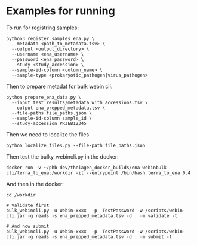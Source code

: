 # Examples for running 

To run for registring samples:

```
python3 register_samples_ena.py \
  --metadata <path_to_metadata.tsv> \
  --output <output_directory> \
  --username <ena_username> \
  --password <ena_password> \
  --study <study_accession> \
  --sample-id-column <column_name> \
  --sample-type <prokaryotic_pathogen|virus_pathogen>
```

Then to prepare metadat for bulk webin cli:

```
python prepare_ena_data.py \
  --input test_results/metadata_with_accessions.tsv \
  --output ena_prepped_metadata.tsv \ 
  --file-paths file_paths.json \
  --sample-id-column sample_id \
  --study-accession PRJEB12345
```

Then we need to localize the files

```
python localize_files.py --file-path file_paths.json
```

Then test the bulky_webincli.py in the docker:
```
docker run -v ~/phb-dev/theiagen_docker_builds/ena-webinbulk-cli/terra_to_ena:/workdir -it --entrypoint /bin/bash terra_to_ena:0.4
```

And then in the docker:
```
cd /workdir

# Validate first
bulk_webincli.py -u Webin-xxxx  -p  TestPassword -w /scripts/webin-cli.jar -g reads -s ena_prepped_metadata.tsv -d . -m validate -t

# And now submit
bulk_webincli.py -u Webin-xxxx  -p  TestPassword -w /scripts/webin-cli.jar -g reads -s ena_prepped_metadata.tsv -d . -m submit -t
```